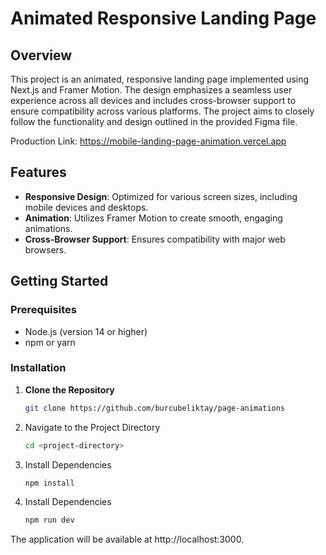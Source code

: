 # Animated Responsive Landing Page

## Overview

This project is an animated, responsive landing page implemented using Next.js and Framer Motion. The design emphasizes a seamless user experience across all devices and includes cross-browser support to ensure compatibility across various platforms. The project aims to closely follow the functionality and design outlined in the provided Figma file.

Production Link: https://mobile-landing-page-animation.vercel.app

## Features

- **Responsive Design**: Optimized for various screen sizes, including mobile devices and desktops.
- **Animation**: Utilizes Framer Motion to create smooth, engaging animations.
- **Cross-Browser Support**: Ensures compatibility with major web browsers.

## Getting Started

### Prerequisites

- Node.js (version 14 or higher)
- npm or yarn

### Installation

1. **Clone the Repository**

   ```bash
   git clone https://github.com/burcubeliktay/page-animations

2. Navigate to the Project Directory

   ```bash
   cd <project-directory>

2. Install Dependencies 

   ```bash
   npm install
   
3. Install Dependencies 

   ```bash
   npm run dev

The application will be available at http://localhost:3000.


